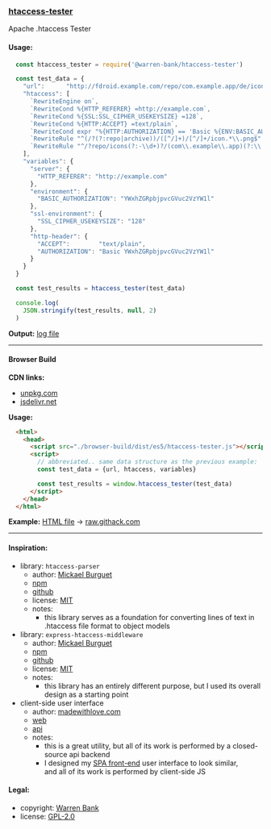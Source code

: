 ### [htaccess-tester](https://github.com/warren-bank/js-htaccess-tester)

Apache .htaccess Tester

#### Usage:

```javascript
  const htaccess_tester = require('@warren-bank/htaccess-tester')

  const test_data = {
    "url":      "http://fdroid.example.com/repo/com.example.app/de/icon.png",
    "htaccess": [
      `RewriteEngine on`,
      `RewriteCond %{HTTP_REFERER} =http://example.com`,
      `RewriteCond %{SSL:SSL_CIPHER_USEKEYSIZE} =128`,
      `RewriteCond %{HTTP:ACCEPT} =text/plain`,
      `RewriteCond expr "%{HTTP:AUTHORIZATION} == 'Basic %{ENV:BASIC_AUTHORIZATION}'"`,
      `RewriteRule "^(/?(?:repo|archive))/([^/]+)/[^/]+/icon.*\\.png$" "$1/icons/$2.png" [BCTLS,PT]`,
      `RewriteRule "^/?repo/icons(?:-\\d+)?/(com\\.example\\.app)(?:\\.\\d+)?\\.png$" "http://icons.example.com/$1/icon.png" [L,R=301]`
    ],
    "variables": {
      "server": {
        "HTTP_REFERER": "http://example.com"
      },
      "environment": {
        "BASIC_AUTHORIZATION": "YWxhZGRpbjpvcGVuc2VzYW1l"
      },
      "ssl-environment": {
        "SSL_CIPHER_USEKEYSIZE": "128"
      },
      "http-header": {
        "ACCEPT":        "text/plain",
        "AUTHORIZATION": "Basic YWxhZGRpbjpvcGVuc2VzYW1l"
      }
    }
  }

  const test_results = htaccess_tester(test_data)

  console.log(
    JSON.stringify(test_results, null, 2)
  )
```

__Output:__ [log file](./tests/01-README/test.log)

- - - -

#### Browser Build

__CDN links:__

* [unpkg.com](https://unpkg.com/@warren-bank/htaccess-tester@latest/browser-build/dist/es5/htaccess-tester.js)
* [jsdelivr.net](https://cdn.jsdelivr.net/npm/@warren-bank/htaccess-tester@latest/browser-build/dist/es5/htaccess-tester.js)

__Usage:__

```html
  <html>
    <head>
      <script src="./browser-build/dist/es5/htaccess-tester.js"></script>
      <script>
        // abbreviated.. same data structure as the previous example:
        const test_data = {url, htaccess, variables}

        const test_results = window.htaccess_tester(test_data)
      </script>
    </head>
  </html>
```

__Example:__ [HTML file](./browser-build/tests/01-README/test.html) &rarr; [raw.githack.com](https://raw.githack.com/warren-bank/js-htaccess-tester/master/browser-build/tests/01-README/test.html)

- - - -

#### Inspiration:

* library: `htaccess-parser`
  - author: [Mickael Burguet](https://github.com/rundef)
  - [npm](https://www.npmjs.com/package/htaccess-parser)
  - [github](https://github.com/rundef/node-htaccess-parser)
  - license: [MIT](https://github.com/rundef/node-htaccess-parser/blob/87755ae00789f46ca55202455f9250d8949fd6c0/package.json#L24)
  - notes:
    * this library serves as a foundation for converting lines of text in .htaccess file format to object models
* library: `express-htaccess-middleware`
  - author: [Mickael Burguet](https://github.com/rundef)
  - [npm](https://www.npmjs.com/package/express-htaccess-middleware)
  - [github](https://github.com/rundef/node-express-htaccess-middleware)
  - license: [MIT](https://github.com/rundef/node-express-htaccess-middleware/blob/8731a45853c90a93c37434649b28d0b80d2025ab/package.json#L25)
  - notes:
    * this library has an entirely different purpose, but I used its overall design as a starting point
* client-side user interface
  - author: [madewithlove.com](https://github.com/madewithlove)
  - [web](https://htaccess.madewithlove.com/)
  - [api](https://htaccess.madewithlove.com/api)
  - notes:
    * this is a great utility, but all of its work is performed by a closed-source api backend
    * I designed my [SPA front-end](https://warren-bank.github.io/js-htaccess-tester/index.html) user interface to look similar,<br>and all of its work is performed by client-side JS

#### Legal:

* copyright: [Warren Bank](https://github.com/warren-bank)
* license: [GPL-2.0](https://www.gnu.org/licenses/old-licenses/gpl-2.0.txt)
